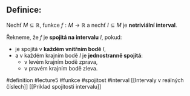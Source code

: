 ## Definice: 

Nechť $M \subseteq \mathbb{R}$, funkce $f : M \to \mathbb{R}$ a nechť $I \subseteq M$ je **netriviální interval**.

Řekneme, že $f$ je **spojitá na intervalu** $I$, pokud:

- je spojitá v **každém vnitřním bodě** $I$,
- a v každém krajním bodě $I$ je **jednostranně spojitá**:
  - v levém krajním bodě zprava,
  - v pravém krajním bodě zleva.



#definition #lecture5 #funkce #spojitost #interval
[[Intervaly v reálných číslech]]
[[Priklad spojitosti intervalu]]